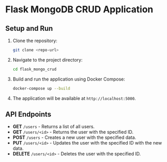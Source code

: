 # Flask MongoDB CRUD Application

## Setup and Run

1. Clone the repository:
    ```sh
    git clone <repo-url>
    ```

2. Navigate to the project directory:
    ```sh
    cd flask_mongo_crud
    ```

3. Build and run the application using Docker Compose:
    ```sh
    docker-compose up --build
    ```

4. The application will be available at `http://localhost:5000`.

## API Endpoints

- **GET** `/users` - Returns a list of all users.
- **GET** `/users/<id>` - Returns the user with the specified ID.
- **POST** `/users` - Creates a new user with the specified data.
- **PUT** `/users/<id>` - Updates the user with the specified ID with the new data.
- **DELETE** `/users/<id>` - Deletes the user with the specified ID.
